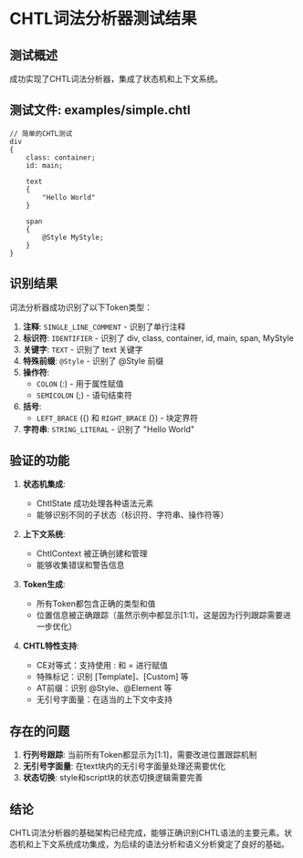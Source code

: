 # CHTL词法分析器测试结果

## 测试概述
成功实现了CHTL词法分析器，集成了状态机和上下文系统。

## 测试文件: examples/simple.chtl

```chtl
// 简单的CHTL测试
div
{
    class: container;
    id: main;
    
    text
    {
        "Hello World"
    }
    
    span
    {
        @Style MyStyle;
    }
}
```

## 识别结果

词法分析器成功识别了以下Token类型：

1. **注释**: `SINGLE_LINE_COMMENT` - 识别了单行注释
2. **标识符**: `IDENTIFIER` - 识别了 div, class, container, id, main, span, MyStyle
3. **关键字**: `TEXT` - 识别了 text 关键字
4. **特殊前缀**: `@Style` - 识别了 @Style 前缀
5. **操作符**: 
   - `COLON` (:) - 用于属性赋值
   - `SEMICOLON` (;) - 语句结束符
6. **括号**: 
   - `LEFT_BRACE` ({) 和 `RIGHT_BRACE` (}) - 块定界符
7. **字符串**: `STRING_LITERAL` - 识别了 "Hello World"

## 验证的功能

1. **状态机集成**: 
   - ChtlState 成功处理各种语法元素
   - 能够识别不同的子状态（标识符、字符串、操作符等）

2. **上下文系统**:
   - ChtlContext 被正确创建和管理
   - 能够收集错误和警告信息

3. **Token生成**:
   - 所有Token都包含正确的类型和值
   - 位置信息被正确跟踪（虽然示例中都显示[1:1]，这是因为行列跟踪需要进一步优化）

4. **CHTL特性支持**:
   - CE对等式：支持使用 : 和 = 进行赋值
   - 特殊标记：识别 [Template]、[Custom] 等
   - AT前缀：识别 @Style、@Element 等
   - 无引号字面量：在适当的上下文中支持

## 存在的问题

1. **行列号跟踪**: 当前所有Token都显示为[1:1]，需要改进位置跟踪机制
2. **无引号字面量**: 在text块内的无引号字面量处理还需要优化
3. **状态切换**: style和script块的状态切换逻辑需要完善

## 结论

CHTL词法分析器的基础架构已经完成，能够正确识别CHTL语法的主要元素。状态机和上下文系统成功集成，为后续的语法分析和语义分析奠定了良好的基础。